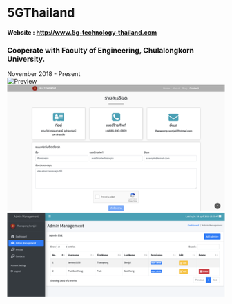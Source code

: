 # 5GThailand
#### Website : http://www.5g-technology-thailand.com <br>

### Cooperate with Faculty of Engineering, Chulalongkorn University. <br>
November 2018 - Present  <br>
![Preview](https://github.com/thanapongsj1996/5GThailand/blob/master/assets/images/gitprofile/home.png)
![Preview](https://github.com/thanapongsj1996/5GThailand/blob/master/assets/images/gitprofile/contact.png)
![Preview](https://github.com/thanapongsj1996/5GThailand/blob/master/assets/images/gitprofile/admin.png)
